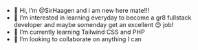 - 👋 Hi, I’m @SirHaagen and i am new here mate!!!
- 👀 I’m interested in learning everyday to become a gr8 fullstack developer and maybe somenday get an excellent :heart_eyes: job!
- 🌱 I’m currently learning Tailwind CSS and PHP
- 💞️ I’m looking to collaborate on anything I can

